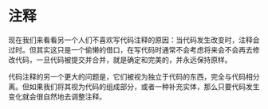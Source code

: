 # 注释

现在我们来看看另一个人们不喜欢写代码注释的原因：当代码发生改变时，注释会过时。但其实这只是一个偷懒的借口，在写代码时通常不会考虑将来会不会再去修改代码，一旦代码被提交并合并，就是确定和完美的，并永远保持原样。

代码注释的另一个更大的问题是，它们被视为独立于代码的东西，完全与代码相分离。但如果我们将其视为代码的组成部分，或者一种补充实体，那么只要代码发生变化就会很自然地去调整注释。
